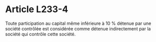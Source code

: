 # Article L233-4

Toute participation au capital même inférieure à 10 % détenue par une société contrôlée est considérée comme détenue indirectement par la société qui contrôle cette société.
